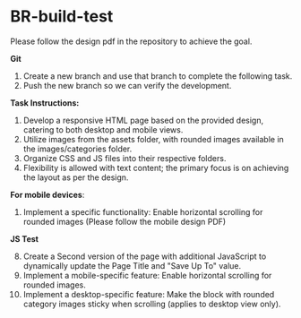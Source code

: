 # BR-build-test


Please follow the design pdf in the repository to achieve the goal.

**Git**
1. Create a new branch and use that branch to complete the following task.
2. Push the new branch so we can verify the development.

**Task Instructions:**

1. Develop a responsive HTML page based on the provided design, catering to both desktop and mobile views.
2. Utilize images from the assets folder, with rounded images available in the images/categories folder.
3. Organize CSS and JS files into their respective folders.
4. Flexibility is allowed with text content; the primary focus is on achieving the layout as per the design.

**For mobile devices**: 

1. Implement a specific functionality: Enable horizontal scrolling for rounded images (Please follow the mobile design PDF)

**JS Test**

8. Create a Second version of the page with additional JavaScript to dynamically update the Page Title and "Save Up To" value.
9. Implement a mobile-specific feature: Enable horizontal scrolling for rounded images.
10. Implement a desktop-specific feature: Make the block with rounded category images sticky when scrolling (applies to desktop view only).
